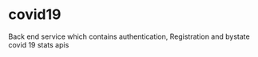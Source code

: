 # covid19
Back end service which contains authentication, Registration and bystate covid 19 stats apis
